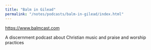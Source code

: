 ```yaml
---
title: "Balm in Gilead"
permalink: "/notes/podcasts/balm-in-gilead/index.html"
---
```


https://www.balmcast.com

A discernment podcast about Christian music and praise and worship practices
